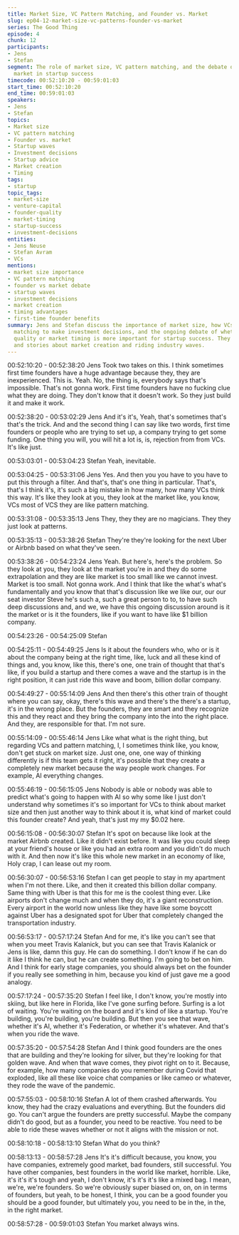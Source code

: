 ```yaml
---
title: Market Size, VC Pattern Matching, and Founder vs. Market
slug: ep04-12-market-size-vc-patterns-founder-vs-market
series: The Good Thing
episode: 4
chunk: 12
participants:
- Jens
- Stefan
segment: The role of market size, VC pattern matching, and the debate of founder vs.
  market in startup success
timecode: 00:52:10:20 - 00:59:01:03
start_time: 00:52:10:20
end_time: 00:59:01:03
speakers:
- Jens
- Stefan
topics:
- Market size
- VC pattern matching
- Founder vs. market
- Startup waves
- Investment decisions
- Startup advice
- Market creation
- Timing
tags:
- startup
topic_tags:
- market-size
- venture-capital
- founder-quality
- market-timing
- startup-success
- investment-decisions
entities:
- Jens Neuse
- Stefan Avram
- VCs
mentions:
- market size importance
- VC pattern matching
- founder vs market debate
- startup waves
- investment decisions
- market creation
- timing advantages
- first-time founder benefits
summary: Jens and Stefan discuss the importance of market size, how VCs use pattern
  matching to make investment decisions, and the ongoing debate of whether founder
  quality or market timing is more important for startup success. They share analogies
  and stories about market creation and riding industry waves.
---
```


00:52:10:20 - 00:52:38:20
Jens
Took two takes on this. I think sometimes first time founders have a huge advantage because
they, they are inexperienced. This is. Yeah. No, the thing is, everybody says that's impossible.
That's not gonna work. First time founders have no fucking clue what they are doing. They don't
know that it doesn't work. So they just build it and make it work.

00:52:38:20 - 00:53:02:29
Jens
And it's it's, Yeah, that's sometimes that's that's the trick. And and the second thing I can say like
two words, first time founders or people who are trying to set up, a company trying to get some
funding. One thing you will, you will hit a lot is, is, rejection from from VCs. It's like just.

00:53:03:01 - 00:53:04:23
Stefan
Yeah, inevitable.

00:53:04:25 - 00:53:31:06
Jens
Yes. And then you you have to you have to put this through a filter. And that's, that's one thing in
particular. That's, that's I think it's, it's such a big mistake in how many, how many VCs think this
way. It's like they look at you, they look at the market like, you know, VCs most of VCS they are
like pattern matching.

00:53:31:08 - 00:53:35:13
Jens
They, they they are no magicians. They they just look at patterns.

00:53:35:13 - 00:53:38:26
Stefan
They're they're looking for the next Uber or Airbnb based on what they've seen.

00:53:38:26 - 00:54:23:24
Jens
Yeah. But here's, here's the problem. So they look at you, they look at the market you're in and
they do some extrapolation and they are like market is too small like we cannot invest. Market
is too small. Not gonna work. And I think that like the what's what's fundamentally and you know
that that's discussion like we like our, our our seat investor Steve he's such a, such a great
person to to, to have such deep discussions and, and we, we have this ongoing discussion
around is it the market or is it the founders, like if you want to have like $1 billion company.

00:54:23:26 - 00:54:25:09
Stefan

00:54:25:11 - 00:54:49:25
Jens
Is it about the founders who, who or is it about the company being at the right time, like, luck
and all these kind of things and, you know, like this, there's one, one train of thought that that's
like, if you build a startup and there comes a wave and the startup is in the right position, it can
just ride this wave and boom, billion dollar company.

00:54:49:27 - 00:55:14:09
Jens
And then there's this other train of thought where you can say, okay, there's this wave and
there's the there's a startup, it's in the wrong place. But the founders, they are smart and they
recognize this and they react and they bring the company into the into the right place. And they,
are responsible for that. I'm not sure.

00:55:14:09 - 00:55:46:14
Jens
Like what what is the right thing, but regarding VCs and pattern matching, I, I sometimes think
like, you know, don't get stuck on market size. Just one, one, one way of thinking differently is if
this team gets it right, it's possible that they create a completely new market because the way
people work changes. For example, AI everything changes.

00:55:46:19 - 00:56:15:05
Jens
Nobody is able or nobody was able to predict what's going to happen with AI so why some like I
just don't understand why sometimes it's so important for VCs to think about market size and
then just another way to think about it is, what kind of market could this founder create? And
yeah, that's just my my $0.02 here.

00:56:15:08 - 00:56:30:07
Stefan
It's spot on because like look at the market Airbnb created. Like it didn't exist before. It was like
you could sleep at your friend's house or like you had an extra room and you didn't do much
with it. And then now it's like this whole new market in an economy of like, Holy crap, I can lease
out my room.

00:56:30:07 - 00:56:53:16
Stefan
I can get people to stay in my apartment when I'm not there. Like, and then it created this billion
dollar company. Same thing with Uber is that this for me is the coolest thing ever. Like airports
don't change much and when they do, it's a giant reconstruction. Every airport in the world now
unless like they have like some boycott against Uber has a designated spot for Uber that
completely changed the transportation industry.

00:56:53:17 - 00:57:17:24
Stefan
And for me, it's like you can't see that when you meet Travis Kalanick, but you can see that
Travis Kalanick or Jens is like, damn this guy. He can do something. I don't know if he can do it
like I think he can, but he can create something. I'm going to bet on him. And I think for early
stage companies, you should always bet on the founder if you really see something in him,
because you kind of just gave me a good analogy.

00:57:17:24 - 00:57:35:20
Stefan
I feel like, I don't know, you're mostly into skiing, but like here in Florida, like I've gone surfing
before. Surfing is a lot of waiting. You're waiting on the board and it's kind of like a startup.
You're building, you're building, you're building. But then you see that wave, whether it's AI,
whether it's Federation, or whether it's whatever. And that's when you ride the wave.

00:57:35:20 - 00:57:54:28
Stefan
And I think good founders are the ones that are building and they're looking for silver, but they're
looking for that golden wave. And when that wave comes, they pivot right on to it. Because, for
example, how many companies do you remember during Covid that exploded, like all these like
voice chat companies or like cameo or whatever, they rode the wave of the pandemic.

00:57:55:03 - 00:58:10:16
Stefan
A lot of them crashed afterwards. You know, they had the crazy evaluations and everything. But
the founders did go. You can't argue the founders are pretty successful. Maybe the company
didn't do good, but as a founder, you need to be reactive. You need to be able to ride these
waves whether or not it aligns with the mission or not.

00:58:10:18 - 00:58:13:10
Stefan
What do you think?

00:58:13:13 - 00:58:57:28
Jens
It's it's difficult because, you know, you have companies, extremely good market, bad founders,
still successful. You have other companies, best founders in the world like market, horrible. Like,
it's it's it's tough and yeah, I don't know, it's it's it's like a mixed bag. I mean, we're, we're
founders. So we're obviously super biased on, on, on in terms of founders, but yeah, to be
honest, I think, you can be a good founder you should be a good founder, but ultimately you,
you need to be in the, in the, in the right market.

00:58:57:28 - 00:59:01:03
Stefan
You market always wins.